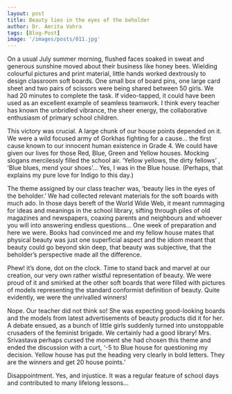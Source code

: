 ```yaml
---
layout: post
title: Beauty lies in the eyes of the beholder
author: Dr. Amrita Vohra
tags: [Blog-Post]
image: '/images/posts/011.jpg'
---
```


On a usual July summer morning, flushed faces soaked in sweat and generous sunshine moved about their business like honey bees. Wielding colourful pictures and print material, little hands worked dextrously to design classroom soft boards. One small box of board pins, one large card sheet and two pairs of scissors were being shared between 50 girls. We had 20 minutes to complete the task. If video-tapped, it could have been used as an excellent example of seamless teamwork. I think every teacher has known the unbridled vibrance, the sheer energy, the collaborative enthusiasm of primary school children.

This victory was crucial. A large chunk of our house points depended on it. We were a wild focused army of Gorkhas fighting for a cause... the first cause known to our innocent human existence in Grade 4. We could have given our lives for those Red, Blue, Green and Yellow houses. Mocking slogans mercilessly filled the school air. ‘Yellow yellows, the dirty fellows’ , ‘Blue blues, mend your shoes’... Yes, I was in the Blue house. (Perhaps, that explains my pure love for Indigo to this day.)

The theme assigned by our class teacher was, ‘beauty lies in the eyes of the beholder.’ We had collected relevant materials for the soft boards with much ado. In those days bereft of the World Wide Web, it meant rummaging for ideas and meanings in the school library, sifting through piles of old magazines and newspapers, coaxing parents and neighbours and whoever you will into answering endless questions... One week of preparation and here we were. Books had convinced me and my fellow house mates that physical beauty was just one superficial aspect and the idiom meant that beauty could go beyond skin deep, that beauty was subjective, that the beholder’s perspective made all the difference.

Phew! it’s done, dot on the clock. Time to stand back and marvel at our creation, our very own rather wistful representation of beauty. We were proud of it and smirked at the other soft boards that were filled with pictures of models representing the standard conformist definition of beauty. Quite evidently, we were the unrivalled winners!

Nope. Our teacher did not think so! She was expecting good-looking boards and the models from latest advertisements of beauty products did it for her. A debate ensued, as a bunch of little girls suddenly turned into unstoppable crusaders of the feminist brigade. We certainly had a good library! Mrs. Srivastava perhaps cursed the moment she had chosen this theme and ended the discussion with a curt, ‘-5 to Blue house for questioning my decision. Yellow house has put the heading very clearly in bold letters. They are the winners and get 20 house points.’

Disappointment. Yes, and injustice. It was a regular feature of school days and contributed to many lifelong lessons...
